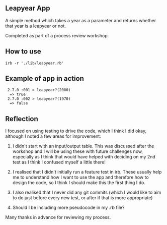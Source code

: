 ## Leapyear App ##

A simple method which takes a year as a parameter and returns whether that year is a leapyear or not.

Completed as part of a process review workshop.

## How to use

```shell
irb -r './lib/leapyear.rb'
```

## Example of app in action
```shell
 2.7.0 :001 > leapyear?(2000)
  => true
 2.7.0 :002 > leapyear?(1970)
  => false
```

## Reflection

I focused on using testing to drive the code, which I think I did okay, although I noted a few areas for improvement:

1. I didn't start with an input/output table. This was discussed after the workshop and I will be using these with future challenges now, especially as I think that would have helped with deciding on my 2nd test as I think I confused myself a little there!

2. I realised that I didn't initially run a feature test in irb. These usually help me to understand how I want to use the app and therefore how to design the code, so I think I should make this the first thing I do.

3. I also realised that I never did any git commits (which I would like to aim to do just before every new test, or after if that is more appropriate)

4. Should I be including more pseudocode in my .rb file?

Many thanks in advance for reviewing my process.
